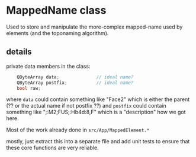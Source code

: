 # MappedName class

Used to store and manipulate the more-complex mapped-name used by elements (and the toponaming algorithm).

## details

private data members in the class:

```cpp
    QByteArray data;              // ideal name?
    QByteArray postfix;           // ideal name?
    bool raw;
```

where `data` could contain something like "Face2" which is either the parent (?? or the actual name if not postfix ??)
and `postfix` could contain something like ";:M2;FUS;:Hb4d:8,F" which is a "description" how we got here. 

Most of the work already done in `src/App/MappedElement.*`

mostly, just extract this into a separate file and add unit tests to ensure that these core functions are very reliable.

